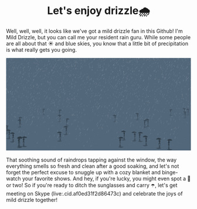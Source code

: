 <h1 align="center">
  Let's enjoy drizzle🌧️
</h1>

Well, well, well, it looks like we've got a mild drizzle fan in this Github! I'm Mild Drizzle, but you can call me your resident rain guru. While some people are all about that ☀️ and blue skies, you know that a little bit of precipitation is what really gets you going. 

[![Image Alt Text](rainy-season.png)](http://mild-rainy-season.web.app)

That soothing sound of raindrops tapping against the window, the way everything smells so fresh and clean after a good soaking, and let's not forget the perfect excuse to snuggle up with a cozy blanket and binge-watch your favorite shows. And hey, if you're lucky, you might even spot a 🌈 or two! So if you're ready to ditch the sunglasses and carry ☂️, let's get meeting on Skype (live:.cid.af0ed31f2d86473c) and celebrate the joys of mild drizzle together!
